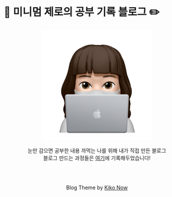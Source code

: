 # :book: 미니멈 제로의 **공부 기록 블로그** :pencil2:
<p align="center"><img width="300px" src="./myself.png"></p>
<p align="center">눈만 감으면 공부한 내용 까먹는 나를 위해 내가 직접 만든 블로그 <br />
블로그 만드는 과정들은 <a href="https://blog.naver.com/kolkori">여기</a>에 기록해두었습니다!</p>
<br />
<br />
<p align="center">Blog Theme by <a href="https://github.com/hanju-jo/kiko-now">Kiko Now</a></p>
